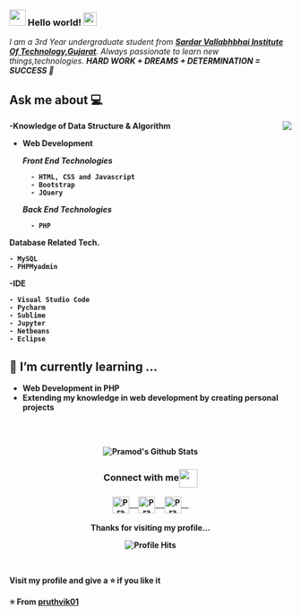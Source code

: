 ### <img src="https://github.com/rajput2107/rajput2107/blob/master/Assets/Hi.gif" width="29px"> Hello world!&nbsp;<img src="https://github.com/rajput2107/rajput2107/blob/master/Assets/Earth.gif" width="24px">
<em>I am a 3rd Year undergraduate student from <a href="https://www.svitvasad.ac.in/"><b>Sardar Vallabhbhai  Institute Of Technology,Gujarat</b></a>. 
     Always passionate to learn new things,technologies.
	<b>HARD WORK + DREAMS + DETERMINATION = SUCCESS 🧠</em>
 <br/>
## Ask me about :computer: 


<img align="right" src="https://github.com/rajput2107/rajput2107/blob/master/Assets/Developer.gif"/>

-**Knowledge of Data Structure & Algorithm**

- **Web Development**

	*Front End Technologies*
	
		- HTML, CSS and Javascript 
		- Bootstrap
		- JQuery

	*Back End Technologies*
	
		- PHP
 
**Database Related Tech.**

	- MySQL
	- PHPMyadmin
	
-**IDE**

	- Visual Studio Code
	- Pycharm
	- Sublime
	- Jupyter
	- Netbeans
	- Eclipse



## 🌱 I’m currently learning ...
- **Web Development in PHP**
- **Extending my knowledge in web development by creating personal projects**
<br/>
  <br/>



<p align="center">
<img align="center" src="https://github-readme-stats.vercel.app/api?username=pruthvik01&&show_icons=true&theme=radical" alt="Pramod's Github Stats">
</p>  

<div align="center">
  <h3 align="center">Connect with me<img align="center" src="https://github.com/rajput2107/rajput2107/blob/master/Assets/Handshake.gif" height="33px" /></h3> 
</div>
<p align="center">
 <a href="https://www.linkedin.com/in/pruthvik-shah-708385195/" target="blank">
  <img align="center" alt="Pramod's LinkedIn" width="30px" src="https://www.vectorlogo.zone/logos/linkedin/linkedin-icon.svg" /> &nbsp; &nbsp;
 </a>
 <a href="https://www.instagram.com/pruthvik_01/" target="blank">
  <img align="center" alt="Pramod's Instagram" width="30px" src="https://www.vectorlogo.zone/logos/instagram/instagram-icon.svg" /> &nbsp; &nbsp;
 </a>
 <a href="#" target="blank">
  <img align="center" alt="Pramod's Twitter" width="30px" src="https://www.vectorlogo.zone/logos/twitter/twitter-official.svg" /> &nbsp; &nbsp;
 </a>
  
  <br/>
  <br/>
  Thanks for visiting my profile...<br/>
</p>
<p align="center"><img alt="Profile Hits" src="https://hits.seeyoufarm.com/api/count/incr/badge.svg?url=https%3A%2F%2Fgithub.com%2Frajput2107%2F" /></p>
<br/>
<p>
Visit my profile and give a ⭐️ if you like it</p>

⭐️ From [pruthvik01](https://github.com/pruthvik01)
